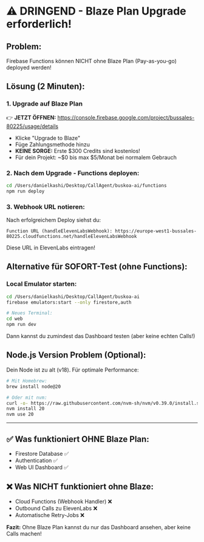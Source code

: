 # ⚠️ DRINGEND - Blaze Plan Upgrade erforderlich!

## Problem:
Firebase Functions können NICHT ohne Blaze Plan (Pay-as-you-go) deployed werden!

## Lösung (2 Minuten):

### 1. Upgrade auf Blaze Plan
👉 **JETZT ÖFFNEN:** https://console.firebase.google.com/project/bussales-80225/usage/details

- Klicke "Upgrade to Blaze"
- Füge Zahlungsmethode hinzu
- **KEINE SORGE:** Erste $300 Credits sind kostenlos!
- Für dein Projekt: ~$0 bis max $5/Monat bei normalem Gebrauch

### 2. Nach dem Upgrade - Functions deployen:
```bash
cd /Users/danielkashi/Desktop/CallAgent/buskoa-ai/functions
npm run deploy
```

### 3. Webhook URL notieren:
Nach erfolgreichem Deploy siehst du:
```
Function URL (handleElevenLabsWebhook): https://europe-west1-bussales-80225.cloudfunctions.net/handleElevenLabsWebhook
```

Diese URL in ElevenLabs eintragen!

## Alternative für SOFORT-Test (ohne Functions):

### Local Emulator starten:
```bash
cd /Users/danielkashi/Desktop/CallAgent/buskoa-ai
firebase emulators:start --only firestore,auth

# Neues Terminal:
cd web
npm run dev
```

Dann kannst du zumindest das Dashboard testen (aber keine echten Calls!)

## Node.js Version Problem (Optional):

Dein Node ist zu alt (v18). Für optimale Performance:
```bash
# Mit Homebrew:
brew install node@20

# Oder mit nvm:
curl -o- https://raw.githubusercontent.com/nvm-sh/nvm/v0.39.0/install.sh | bash
nvm install 20
nvm use 20
```

---

## ✅ Was funktioniert OHNE Blaze Plan:
- Firestore Database ✅
- Authentication ✅  
- Web UI Dashboard ✅

## ❌ Was NICHT funktioniert ohne Blaze:
- Cloud Functions (Webhook Handler) ❌
- Outbound Calls zu ElevenLabs ❌
- Automatische Retry-Jobs ❌

**Fazit:** Ohne Blaze Plan kannst du nur das Dashboard ansehen, aber keine Calls machen!